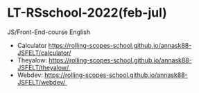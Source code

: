 # LT-RSschool-2022(feb-jul)
JS/Front-End-course English
- Calculator https://rolling-scopes-school.github.io/annask88-JSFELT/calculator/
- Theyalow: https://rolling-scopes-school.github.io/annask88-JSFELT/theyalow/ 
- Webdev: https://rolling-scopes-school.github.io/annask88-JSFELT/webdev/ 
